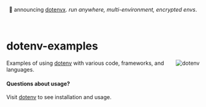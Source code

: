 <div align="center">
🎉 announcing <a href="https://github.com/dotenvx/dotenvx">dotenvx</a>. <em>run anywhere, multi-environment, encrypted envs</em>.
</div>

&nbsp;

# dotenv-examples

<img src="https://raw.githubusercontent.com/dotenv-org/examples/master/dotenv-examples.png" alt="dotenv" align="right" />

Examples of using [dotenv](https://github.com/motdotla/dotenv) with various code, frameworks, and languages.

#### Questions about usage?

Visit [dotenv](https://github.com/motdotla/dotenv) to see installation and usage.
